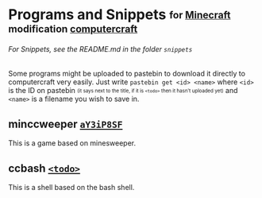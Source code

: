 <!-- Written in Markdown, use it to view it! -->

 Programs and Snippets <sub><sup>for [Minecraft][MC Web] modification [computercraft][CC Web]</sup></sub>
====================================================================================
###### For Snippets, see the README.md in the folder `snippets`

Some programs might be uploaded to pastebin to download it directly to computercraft
very easily.
Just write `pastebin get <id> <name>` where `<id>` is the ID on pastebin <sub><sup>(it says next to the title, if it is `<todo>` then it hasn't uploaded yet)</sup></sub> and `<name>` is a filename you wish to save in.

 minccweeper [`aY3iP8SF`][pb mineccweeper]
-------------
This is a game based on minesweeper.

 ccbash [`<todo>`][pb ccbash]
--------
This is a shell based on the bash shell.

<!---- LINK LIST ---->
<!-- Programs -->
[pb mineccweeper]: http://pastebin.com/aY3iP8SF
[pb ccbash]: http://pastebin.com
<!-- Other things -->
[MC Web]: http://minecraft.net
[CC Web]: http://computercraft.info